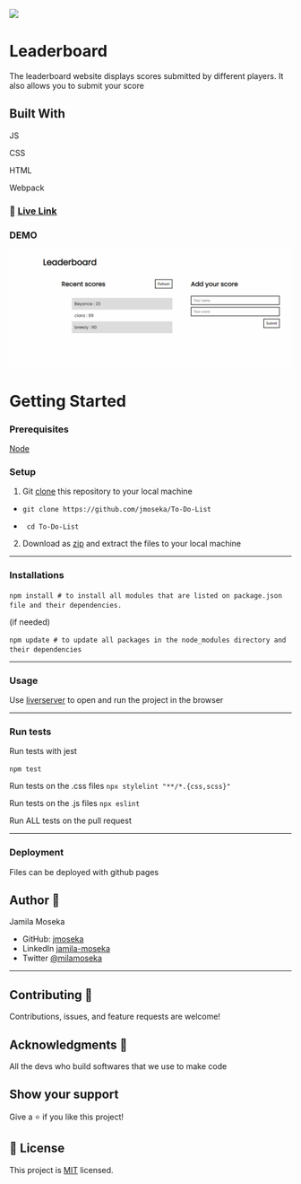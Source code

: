 ![](https://img.shields.io/badge/Microverse-blueviolet)

# Leaderboard

The leaderboard website displays scores submitted by different players. It also allows you to submit your score

## Built With

JS

CSS

HTML

Webpack

### 🔴 [Live Link](https://jmoseka.github.io/Leaderboard/)

### DEMO

<img src="src/assets/demo-live.gif" alt="gif project">

# Getting Started

### Prerequisites

[Node](https://nodejs.org/en/download/)

### Setup
1. Git [clone]("https://github.com/jmoseka/Leaderboard") this repository to your local machine
- ```git clone https://github.com/jmoseka/To-Do-List``` 

-  ``` cd To-Do-List```

2. Download as [zip](https://github.com/jmoseka/Leaderboard.git) and extract the files to your local machine

<hr>

### Installations
```npm install # to install all modules that are listed on package.json file and their dependencies.```

(if needed)

```npm update # to update all packages in the node_modules directory and their dependencies ```

<hr>

### Usage
Use [liverserver](https://marketplace.visualstudio.com/items?itemName=ritwickdey.LiveServer#:~:text=Shortcuts%20to%20Start%2FStop%20Server&text=Open%20a%20HTML%20file%20and,on%20Open%20with%20Live%20Server%20.&text=Open%20the%20Command%20Pallete%20by,Server%20to%20stop%20a%20server) to open and run the project in the browser

<hr>

### Run tests

Run tests with jest

`npm test`

Run tests on the .css files
```npx stylelint "**/*.{css,scss}"```

Run tests on the .js files
```npx eslint ```

Run ALL tests on the pull request 

<hr>

### Deployment
Files can be deployed with github pages

## Author 👤

Jamila Moseka

- GitHub: [jmoseka](https://github.com/jmoseka)
- LinkedIn [jamila-moseka](https://www.linkedin.com/in/jamila-moseka/)
- Twitter [@milamoseka](https://twitter.com/milamoseka)

<hr>

## Contributing 🤝 

Contributions, issues, and feature requests are welcome!

## Acknowledgments 🥇
All the devs who build softwares that we use to make code

## Show your support

Give a ⭐️ if you like this project!

## 📝 License

This project is [MIT](./LICENSE) licensed.